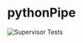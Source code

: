 # pythonPipe

![Supervisor Tests](https://img.shields.io/endpoint?url=https://raw.githubusercontent.com/Anisha492/pythonPipe/main/badges/results-badge.json&cacheSeconds=10)


